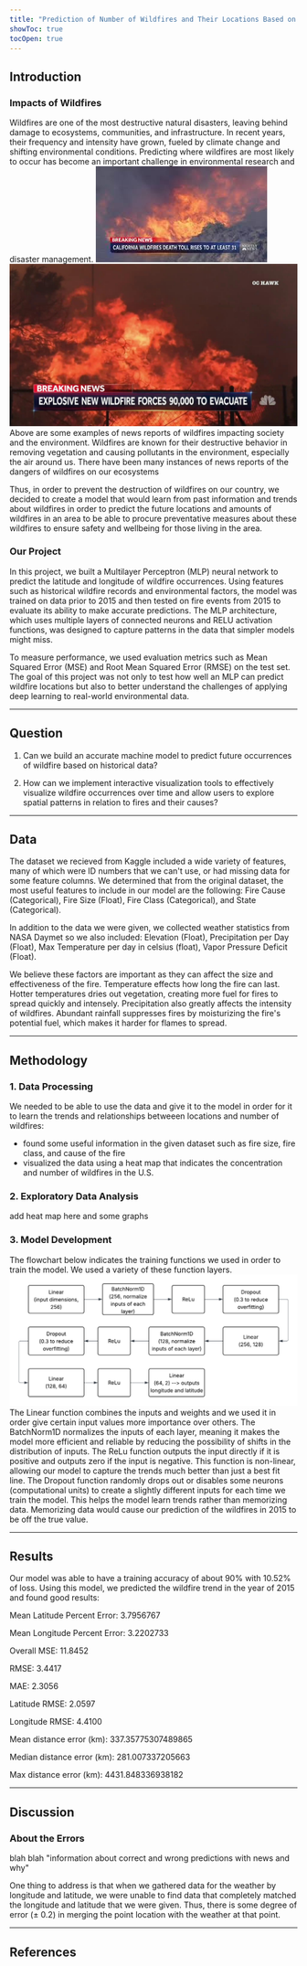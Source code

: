 ```yaml
---
title: "Prediction of Number of Wildfires and Their Locations Based on Past Findings"
showToc: true
tocOpen: true
---
```

## Introduction

### Impacts of Wildfires

Wildfires are one of the most destructive natural disasters, leaving behind damage to ecosystems, communities, and infrastructure. In recent years, their frequency and intensity have grown, fueled by climate change and shifting environmental conditions. Predicting where wildfires are most likely to occur has become an important challenge in environmental research and disaster management.
![News on Impacts of Fires in California](fire2.jpeg)
![News on Wildfires Causing Families to Evacuate](fire1.jpg)
Above are some examples of news reports of wildfires impacting society and the environment. Wildfires are known for their destructive behavior in removing vegetation and causing pollutants in the environment, especially  the air around us. There have been many instances of news reports of the dangers of wildfires on our ecosystems

Thus, in order to prevent the destruction of wildfires on our country, we decided to create a model that would learn from past information and trends about wildfires in order to predict the future locations and amounts of wildfires in an area to be able to procure preventative measures about these wildfires to ensure safety and wellbeing for those living in the area.


### Our Project
In this project, we built a Multilayer Perceptron (MLP) neural network to predict the latitude and longitude of wildfire occurrences. Using features such as historical wildfire records and environmental factors, the model was trained on data prior to 2015 and then tested on fire events from 2015 to evaluate its ability to make accurate predictions. The MLP architecture, which uses multiple layers of connected neurons and RELU activation functions, was designed to capture patterns in the data that simpler models might miss.


To measure performance, we used evaluation metrics such as Mean Squared Error (MSE) and Root Mean Squared Error (RMSE) on the test set. The goal of this project was not only to test how well an MLP can predict wildfire locations but also to better understand the challenges of applying deep learning to real-world environmental data.


---
## Question
1. Can we build an accurate machine model to predict future occurrences of wildfire based on historical data? 
   
2. How can we implement interactive visualization tools to effectively visualize wildfire occurrences over time and allow users to explore spatial patterns in relation to fires and their causes?
   
---
## Data
The dataset we recieved from Kaggle included a wide variety of features, many of which were ID numbers that we can't use, or had missing data for some feature columns. We determined that from the original dataset, the most useful features to include in our model are the following: Fire Cause (Categorical), Fire Size (Float), Fire Class (Categorical), and State (Categorical). 

In addition to the data we were given, we collected weather statistics from NASA Daymet so we also included: Elevation (Float), Precipitation per Day (Float), Max Temperature per day in celsius (float), Vapor Pressure Deficit (Float). 

We believe these factors are important as they can affect the size and effectiveness of the fire. Temperature effects how long the fire can last. Hotter temperatures dries out vegetation, creating more fuel for fires to spread quickly and intensely. Precipitation also greatly affects the intensity of wildfires. Abundant rainfall suppresses fires by moisturizing the fire's potential fuel, which makes it harder for flames to spread.

---
## Methodology
### 1. Data Processing
We needed to be able to use the data and give it to the model in order for it to learn the trends and relationships betweeen locations and number of wildfires:
- found some useful information in the given dataset such as fire size, fire class, and cause of the fire
- visualized the data using a heat map that indicates the concentration and number of wildfires in the U.S.
### 2. Exploratory Data Analysis 
add heat map here and some graphs
### 3. Model Development 
The flowchart below indicates the training functions we used in order to train the model. We used a variety of these function layers.
![Layers of Model Functions](model.png)
The Linear function combines the inputs and weights and we used it in order give certain input values more importance over others. The BatchNorm1D normalizes the inputs of each layer, meaning it makes the model more efficient and reliable by reducing the possibility of shifts in the distribution of inputs. The ReLu function outputs the input directly if it is positive and outputs zero if the input is negative. This function is non-linear, allowing our model to capture the trends much better than just a best fit line. The Dropout function randomly drops out or disables some neurons (computational units) to create a slightly different inputs for each time we train the model. This helps the model learn trends rather than memorizing data. Memorizing data would cause our prediction of the wildfires in 2015 to be off the true value.
___
## Results
Our model was able to have a training accuracy of about 90% with 10.52% of loss. Using this model, we predicted the wildfire trend in the year of 2015 and found good results:

Mean Latitude Percent Error: 3.7956767

Mean Longitude Percent Error: 3.2202733


Overall MSE: 11.8452

RMSE: 3.4417

MAE: 2.3056

Latitude RMSE: 2.0597

Longitude RMSE: 4.4100


Mean distance error (km): 337.35775307489865

Median distance error (km): 281.007337205663

Max distance error (km): 4431.848336938182

---

## Discussion


### About the Errors
blah blah
"information about correct and wrong predictions with news and why"

One thing to address is that when we gathered data for the weather by longitude and latitude, we were unable to find data that completely matched the longitude and latitude that we were given. Thus, there is some degree of error (± 0.2) in merging the point location with the weather at that point. 

---
## References

